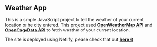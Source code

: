 ## Weather App

This is a simple JavaScript project to tell the weather of your current location or he city entered. This project used [**OpenWeatherMap API**](https://openweathermap.org/api) and [**OpenCageData API**](https://opencagedata.com/api) to fetch weather of your current location.

The site is deployed using Netlify, please check that out [**here :globe_with_meridians:**](https://weather-geo.netlify.app/)

